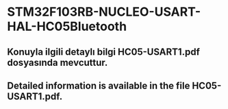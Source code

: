 # STM32F103RB-NUCLEO-USART-HAL-HC05Bluetooth

## Konuyla ilgili detaylı bilgi HC05-USART1.pdf dosyasında mevcuttur.

## Detailed information is available in the file HC05-USART1.pdf.
